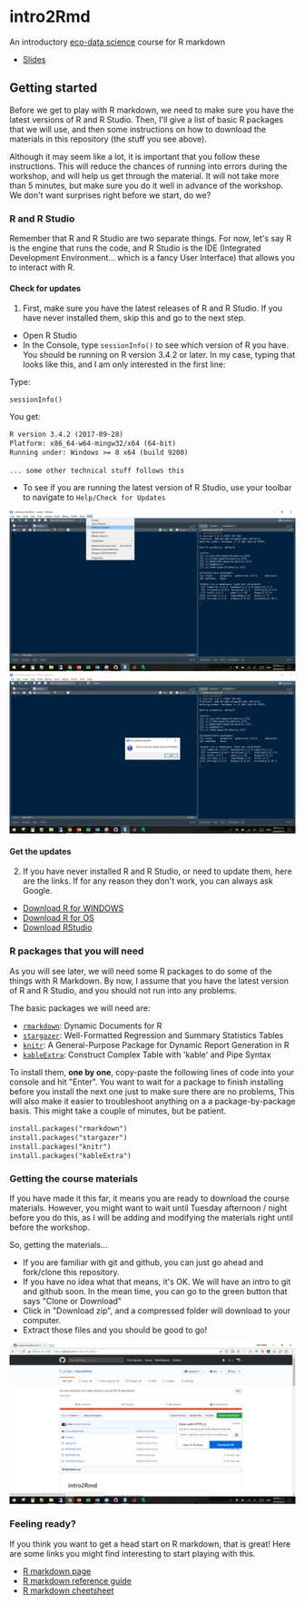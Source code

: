 # intro2Rmd

An introductory [eco-data science](https://eco-data-science.github.io/) course for R markdown

- [Slides](http://jcvdav.github.io/intro2Rmd/CourseMaterials/intro2Rmd.html)

## Getting started

Before we get to play with R markdown, we need to make sure you have the latest versions of R and R Studio. Then, I'll give a list of basic R packages that we will use, and then some instructions on how to download the materials in this repository (the stuff you see above).

Although it may seem like a lot, it is important that you follow these instructions. This will reduce the chances of running into errors during the workshop, and will help us get through the material. It will not take more than 5 minutes, but make sure you do it well in advance of the workshop. We don't want surprises right before we start, do we?

### R and R Studio

Remember that R and R Studio are two separate things. For now, let's say R is the engine that runs the code, and R Studio is the IDE (Integrated Development Environment... which is a fancy User Interface) that allows you to interact with R.

#### Check for updates

1. First, make sure you have the latest releases of R and R Studio. If you have never installed them, skip this and go to the next step.

  - Open R Studio
  - In the Console, type `sessionInfo()` to see which version of R you have. You should be running on R version 3.4.2 or later. In my case, typing that looks like this, and I am only interested in the first line:

Type:
  
```
sessionInfo()
```
You get:
```
R version 3.4.2 (2017-09-28)
Platform: x86_64-w64-mingw32/x64 (64-bit)
Running under: Windows >= 8 x64 (build 9200)

... some other technical stuff follows this
```

  - To see if you are running the latest version of R Studio, use your toolbar to navigate to `Help/Check for Updates`

![Navigate to Help/Check for Updates](./Images/CheckUpdates1.png)
![In my case, I am up to date](./Images/CheckUpdates2.png)

#### Get the updates

2. If you have never installed R and R Studio, or need to update them, here are the links. If for any reason they don't work, you can always ask Google.

- [Download R for WINDOWS](https://cran.r-project.org/bin/windows/base/)
- [Download R for OS](https://cran.r-project.org/bin/macosx/)
- [Download RStudio](https://www.rstudio.com/products/rstudio/download/)

### R packages that you will need

As you will see later, we will need some R packages to do some of the things with R Markdown. By now, I assume that you have the latest version of R and R Studio, and you should not run into any problems.

The basic packages we will need are:

- [`rmarkdown`](https://cran.r-project.org/web/packages/rmarkdown/index.html): Dynamic Documents for R
- [`stargazer`](https://cran.r-project.org/web/packages/stargazer/index.html): Well-Formatted Regression and Summary Statistics Tables
- [`knitr`](https://cran.r-project.org/web/packages/knitr/index.html): A General-Purpose Package for Dynamic Report Generation in R
- [`kableExtra`](https://cran.r-project.org/web/packages/kableExtra/index.html): Construct Complex Table with 'kable' and Pipe Syntax

To install them, **one by one**, copy-paste the following lines of code into your console and hit "Enter". You want to wait for a package to finish installing before you install the next one just to make sure there are no problems, This will also make it easier to troubleshoot anything on a a package-by-package basis. This might take a couple of minutes, but be patient.

```
install.packages("rmarkdown")
install.packages("stargazer")
install.packages("knitr")
install.packages("kableExtra")
```

### Getting the course materials

If you have made it this far, it means you are ready to download the course materials. However, you might want to wait until Tuesday afternoon / night before you do this, as I will be adding and modifying the materials right until before the workshop.

So, getting the materials...

- If you are familiar with git and github, you can just go ahead and fork/clone this repository.
- If you have no idea what that means, it's OK. We will have an intro to git and github soon. In the mean time, you can go to the green button that says "Clone or Download"
- Click in "Download zip", and a compressed folder will download to your computer.
- Extract those files and you should be good to go!

![Clone or Download](./Images/DownloadRepo.png)

### Feeling ready?

If you think you want to get a head start on R markdown, that is great! Here are some links you might find interesting to start playing with this.

- [R markdown page](http://rmarkdown.rstudio.com/)
- [R markdown reference guide](https://www.rstudio.com/wp-content/uploads/2015/03/rmarkdown-reference.pdf)
- [R markdown cheetsheet](https://github.com/rstudio/cheatsheets/raw/master/rmarkdown-2.0.pdf)


